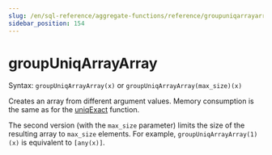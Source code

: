 ```yaml
---
slug: /en/sql-reference/aggregate-functions/reference/groupuniqarrayarray
sidebar_position: 154
---
```


# groupUniqArrayArray

Syntax: `groupUniqArrayArray(x)` or `groupUniqArrayArray(max_size)(x)`

Creates an array from different argument values. Memory consumption is the same as for the [uniqExact](../../../sql-reference/aggregate-functions/reference/uniqexact.md) function.

The second version (with the `max_size` parameter) limits the size of the resulting array to `max_size` elements.
For example, `groupUniqArrayArray(1)(x)` is equivalent to `[any(x)]`.
